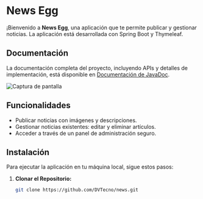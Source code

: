 # News Egg

¡Bienvenido a **News Egg**, una aplicación que te permite publicar y gestionar noticias. La aplicación está desarrollada con Spring Boot y Thymeleaf.

## Documentación

La documentación completa del proyecto, incluyendo APIs y detalles de implementación, está disponible en [Documentación de JavaDoc](target/index.html).

![Captura de pantalla](doc/screenshot.png)

## Funcionalidades

- Publicar noticias con imágenes y descripciones.
- Gestionar noticias existentes: editar y eliminar artículos.
- Acceder a través de un panel de administración seguro.

## Instalación

Para ejecutar la aplicación en tu máquina local, sigue estos pasos:

1. **Clonar el Repositorio:**

   ```bash
   git clone https://github.com/DVTecno/news.git
